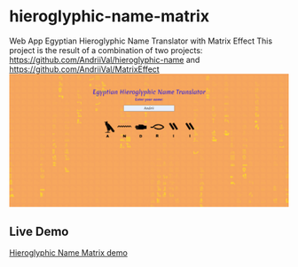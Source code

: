 # hieroglyphic-name-matrix
Web App Egyptian Hieroglyphic Name Translator with Matrix Effect
This project is the result of a combination of two projects: https://github.com/AndriiVal/hieroglyphic-name and https://github.com/AndriiVal/MatrixEffect
![site](./site.png)

## Live Demo
[Hieroglyphic Name Matrix demo](https://andriival.github.io/hieroglyphic-name-matrix)
